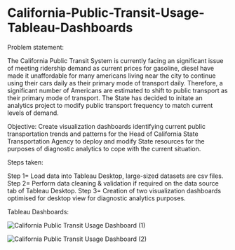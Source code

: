 # California-Public-Transit-Usage-Tableau-Dashboards

Problem statement:

The California Public Transit System is currently facing an significant issue of meeting ridership demand as current prices for gasoline, diesel have made it unaffordable for many americans living near the city to continue using their cars daily as their primary mode of transport daily. Therefore, a significant number of Americans are estimated to shift to public transport as their primary mode of transport. The State has decided to initate an analytics project to modify public transport frequency to match current levels of demand.


Objective: Create visualization dashboards identifying current public transportation trends and patterns for the Head of California State Transportation Agency to deploy and modify State resources for the purposes of diagnostic analytics to cope with the current situation.

Steps taken:

Step 1= Load data into Tableau Desktop, large-sized datasets are csv files. 
Step 2= Perform data cleaning & validation if required on the data source tab of Tableau Desktop. 
Step 3= Creation of two visualization dashboards optimised for desktop view for diagnostic analytics purposes.


Tableau Dashboards:

![California Public Transit Usage Dashboard (1)](https://github.com/user-attachments/assets/22071b99-a919-4553-916a-ab14cef9a275)

![California Public Transit Usage Dashboard (2)](https://github.com/user-attachments/assets/4ac27e6e-6e18-433d-9338-e0f7c2b7c810)



